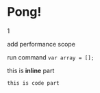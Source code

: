 # Pong!
1

add performance scope

run command <code language="javascript">var array = [];</code>

<p>this is <b>inline</b> part</p>

<code>this is code part</code>

